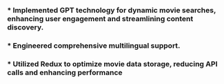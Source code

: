### * Implemented GPT technology for dynamic movie searches, enhancing user engagement and streamlining content discovery.
### * Engineered comprehensive multilingual support.
### * Utilized Redux to optimize movie data storage, reducing API calls and enhancing performance
